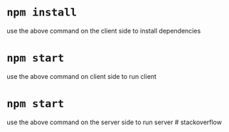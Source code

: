 # `npm install`
use the above command on the client side to install dependencies
# `npm start`
use the above command on client side to run client
# `npm start`
use the above command on the server side to run server
#   s t a c k o v e r f l o w  
 